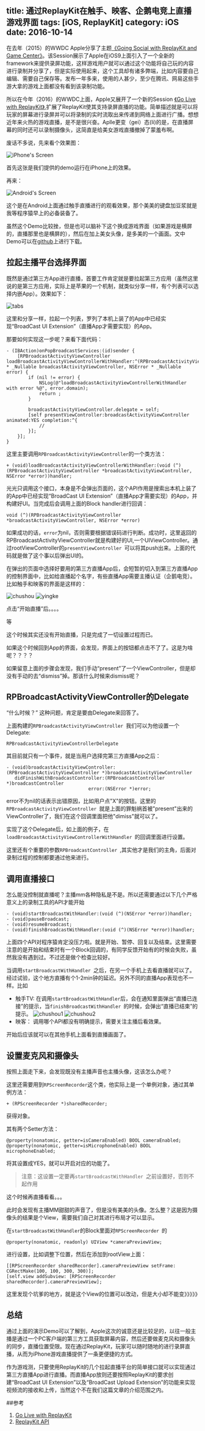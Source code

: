 title: 通过ReplayKit在触手、映客、企鹅电竞上直播游戏界面
tags: [iOS, ReplayKit]
category: iOS
date: 2016-10-14
---



在去年（2015）的WWDC Apple分享了主题[《Going Social with ReplayKit and Game Center》](https://developer.apple.com/videos/play/wwdc2015/605/)。该Session展示了Apple在iOS9上面引入了一个全新的framework来提供录屏功能，这样游戏用户就可以通过这个功能将自己玩的内容进行录制并分享了，但是实际使用起来，这个工具却有诸多弊端，比如内容要自己编辑、需要自己保存等。发布一年多来，使用的人甚少，至少在腾讯、网易这些手游大拿的游戏上面都没有看到该录制功能。

所以在今年（2016）的WWDC上面，Apple又展开了一个新的Session [《Go Live with ReplayKit》](https://developer.apple.com/videos/play/wwdc2016/601/),扩展了ReplayKit使其支持录屏直播的功能。简单描述就是可以将玩家的屏幕进行录屏并可以将录制的实时流取出来传递到网络上面进行广播。想想近年来火热的游戏直播，是不是很兴奋。Aplle更变（gei）态(li)的是，在直播屏幕的同时还可以录制摄像头，这简直是给美女游戏直播撤掉了蒙羞布啊。

<!-- more -->

废话不多说，先来看个效果图：

![iPhone's Screen](http://images.libcz.com:8000/images/blog/iOS/replay/broadcast/images/iPhone_screen.png)

首先这张是我们提供的demo运行在iPhone上的效果。


再来：

![Android's Screen](http://images.libcz.com:8000/images/blog/iOS/replay/broadcast/images/Android_screen.png)

这个是在Android上面通过触手直播进行的观看效果，那个美美的键盘加豆浆就是我等程序猿早上的必备装备了。

虽然这个Demo比较挫，但是也可以脑补下这个换成游戏界面（如果游戏是横屏的，直播那里也是横屏的），然后在加上美女头像，是多美的一个画面。文中Demo可以在[github](https://github.com/cz-it/myblog/tree/master/blog/iOS/replay/broadcast/proj/broadcastdemo)上进行下载。

## 拉起主播平台选择界面
既然是通过第三方App进行直播，首要工作肯定就是要拉起第三方应用（虽然这里说的是第三方应用，实际上是苹果的一个机制，就类似分享一样，有个列表可以选择内嵌App）。效果如下：

![tabs](http://images.libcz.com:8000/images/blog/iOS/replay/broadcast/images/tabs.png)

这里和分享一样，拉起一个列表，罗列了本机上装了的App中已经实现“BroadCast UI Extension”（直播App才需要实现）的App。

那要如何实现这一步呢？来看下面代码：

	- (IBAction)onPopBroadcastServices:(id)sender {
	    [RPBroadcastActivityViewController loadBroadcastActivityViewControllerWithHandler:^(RPBroadcastActivityViewController * _Nullable broadcastActivityViewController, NSError * _Nullable error) {
	        if (nil != error) {
	            NSLog(@"loadBroadcastActivityViewControllerWithHandler with error %@", error.domain);
	            return ;
	        }
	        
	        broadcastActivityViewController.delegate = self;
	        [self presentViewController:broadcastActivityViewController animated:YES completion:^{
	            //
	        }];
	    }];
	}

这里主要调用`RPBroadcastActivityViewController`的一个类方法：

	+ (void)loadBroadcastActivityViewControllerWithHandler:(void (^)(RPBroadcastActivityViewController *broadcastActivityViewController, NSError *error))handler;
光光只调用这个接口，本身是不会弹出页面的，这个API作用是搜索出本机上装了的App中已经实现“BroadCast UI Extension”（直播App才需要实现）的App，并构建好UI。当完成后会调用上面的Block handler进行回调：

	void (^)(RPBroadcastActivityViewController *broadcastActivityViewController, NSError *error)
如果成功的话，`error`为nil，否则需要根据错误码进行判断。成功时，这里返回的RPBroadcastActivityViewController就是构建好的UI,一个UIViewController。通过rootViewController的`presentViewController `可以将其push出来。上面的代码就是做了这个事以后弹出UI的。

在弹出的页面中选择好要用的第三方直播App后，会短暂的切入到第三方直播App的控制界面中，比如给直播起个名字，有些直播App需要主播认证（企鹅电竞）。比如触手和映客的界面是这样的：

![chushou](http://images.libcz.com:8000/images/blog/iOS/replay/broadcast/images/chushou.png) ![yingke](http://images.libcz.com:8000/images/blog/iOS/replay/broadcast/images/yingke.png)

点击“开始直播”后。。。。

等

这个时候其实还没有开始直播，只是完成了一切设置过程而已。

如果这个时候回到App的界面，会发现，界面上的按钮都点击不了了。这是为啥呢？？？？

如果留意上面的步骤会发现，我们手动“present”了一个ViewController，但是却没有手动的去“dismiss”掉。那该什么时候来dismiss呢？

## RPBroadcastActivityViewController的Delegate
“什么时候？” 这种问题，肯定是要由Delegate来回答了。

上面构建的`RPBroadcastActivityViewController `我们可以为他设置一个Delegate:

	RPBroadcastActivityViewControllerDelegate
	
其目前就只有一个事件，就是当用户选择完第三方直播App之后：

	- (void)broadcastActivityViewController:(RPBroadcastActivityViewController *)broadcastActivityViewController 
       didFinishWithBroadcastController:(RPBroadcastController *)broadcastController 
                                  error:(NSError *)error;
                                  
error不为nil的话表示出错原因，比如用户点"X"的按钮。这里的`RPBroadcastActivityViewController `就是上面的罪魁祸首被"present"出来的ViewController了，我们在这个回调里面把他"dimiss"就可以了。

实现了这个Delegate后，如上面的例子，在`loadBroadcastActivityViewControllerWithHandler `的回调里面进行设置。

这里还有个重要的参数`RPBroadcastController `,其实他才是我们的主角，后面对录制过程的控制都要通过他来进行。

## 调用直播接口

怎么能没控制就直播呢？主播mm各种隐私是不是。所以还需要通过以下几个严格意义上的录制工具的API才能开始

	- (void)startBroadcastWithHandler:(void (^)(NSError *error))handler;
	- (void)pauseBroadcast;
	- (void)resumeBroadcast;
	- (void)finishBroadcastWithHandler:(void (^)(NSError *error))handler;

上面四个API对程序猿肯定没压力啦。就是开始、暂停、回复以及结束。这里需要注意的是开始和结束时有一个Block回调的，有同学反馈开始有的时候会失败，虽然我没有遇到过。不过还是做个检查比较好。

当调用`startBroadcastWithHandler `之后，在另一个手机上去看直播就可以了。经过试验，这个地方直播有个1-2min钟的延迟。另外不同的直播App表现也不一样。比如

* 触手TV: 在调用`startBroadcastWithHandler`后，会在通知里面弹出“直播已连接”的提示，当`finishBroadcastWithHandler `的时候，会弹出“直播已结束”的提示。
	![chushou1](http://images.libcz.com:8000/images/blog/iOS/replay/broadcast/images/chushou_1.png) ![chushou2](http://images.libcz.com:8000/images/blog/iOS/replay/broadcast/images/chushou_2.png)
* 映客： 调用哪个API都没有明确提示，需要关注主播后看效果。

开始后应该就可以在其他手机上面看到直播画面了。

## 设置麦克风和摄像头

按照上面走下来，会发现既没有主播声音也主播头像，这该怎么办呢？

这里还需要用到`RPScreenRecorder`这个类，他实际上是一个单例对象，通过其单例方法：
	
	+ (RPScreenRecorder *)sharedRecorder;
获得对象。

其有两个Setter方法：

	@property(nonatomic, getter=isCameraEnabled) BOOL cameraEnabled;
	@property(nonatomic, getter=isMicrophoneEnabled) BOOL microphoneEnabled;
将其设置成YES，就可以开启对应的功能了。

> 注意：这设置一定要再`startBroadcastWithHandler `之前设置好，否则不起作用

这个时候再直播看看。。。


此时会发现有主播MM甜甜的声音了，但是没有美美的头像。怎么整？这是因为摄像头的结果是个View，需要我们自己对其进行布局才可以显示。

在`startBroadcastWithHandler`的Block里面对`RPScreenRecorder `的

	@property(nonatomic, readonly) UIView *cameraPreviewView;
	
进行设置，比如调整下位置，然后在添加到rootView上面：
		
	[[RPScreenRecorder sharedRecorder].cameraPreviewView setFrame: CGRectMake(100, 100, 300, 300)];
	[self.view addSubview: [RPScreenRecorder sharedRecorder].cameraPreviewView];
	    
这里发现个坑爹的地方，就是这个View的位置可以改动，但是大小却不能变》》》》》

## 总结
通过上面的演示Demo可以了解到，Apple这次的诚意还是比较足的，以往一般主播是通过一个PC客户端的第三方工具获取屏幕内容，然后还要做麦克风和摄像头的同步，直播位置受限。现在通过ReplayKit，玩家可以随时随地的进行录屏直播，从而为iPhone游戏直播提供了一条更便捷的方式。

作为游戏测，只要使用ReplayKit的几个拉起直播平台的简单接口就可以实现通过第三方直播App进行直播。而直播App放则还要按照ReplayKit的要求创建“BroadCast UI Extension”以及“BroadCast Upload Extension”的功能来实现视频流的接收和上传，当然这个不在我们这篇文章的介绍范围之内。


##参考
1. [Go Live with ReplayKit](https://developer.apple.com/videos/play/wwdc2016/601/)
2. [ReplayKit API](https://developer.apple.com/reference/replaykit)